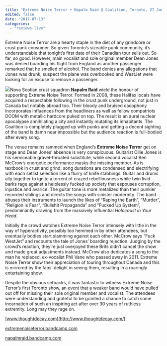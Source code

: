 ```yaml
---
title: "Extreme Noise Terror + Napalm Raid @ Coalition, Toronto, 27 June 2017"
edited: false
date: "2017-07-13"
categories:
  - "reviews-live"
---
```


Extreme Noise Terror are a hearty staple in the diet of any grindcore or crust punk consumer. So given Toronto’s sizeable punk community, it’s understandable that tonight’s first date of their Canadian tour sells out. So far, so good. However, main vocalist and sole original member Dean Jones was denied boarding his flight from England as another passenger remarked that he smelled of alcohol. The band denies any allegations that Jones was drunk, suspect the plane was overbooked and WestJet were looking for an excuse to remove a passenger.

![](https://hellbound.ca/wp-content/uploads/2017/07/Extreme-Noise-Terror-tour-flyer.jpg)Nova Scotian crust squadron **Napalm Raid** wield the honour of supporting Extreme Noise Terror. Formed in 2008, these Halifax locals have acquired a respectable following in the crust punk underground, not just in Canada but notably abroad too. Their bloody and bruised cacophony incorporates influences from the headliners as well as fellow compatriots DOOM with metallic hardcore puked on top. The result is an aural nuclear apocalypse annihilating a city and instantly mutating its inhabitants. The Coalition is completely plugged up with punks and getting a decent sighting of the band is damn near impossible but the audience reaction is full-bodied after every song.

The venue remains rammed when England’s **Extreme Noise Terror** get on stage and Dean Jones’ absence is very conspicuous. Guitarist Ollie Jones is his serviceable gravel-throated substitute, while second vocalist Ben McCrow’s energetic performance masks the missing member. As is textbook in crust and grind, song durations are condensed and electrifying with each setlist selection like a flurry of knife stabbings. Guitar and drums ally together to ignite a torrent of crazed rebelliousness while twin livid barks rage against a helplessly fucked up society that espouses corruption, injustice and avarice. The guitar tone is more metalized than their punkier recorded siblings and directs the songs with sinister modernity. The band abuses their instruments to launch the likes of “Raping the Earth”, “Murder”, “Religion is Fear”, “Bullshit Propaganda” and “Fucked Up System”, predominantly drawing from the massively influential _Holocaust in Your Head_.

Initially the crowd watches Extreme Noise Terror intensely with little in the way of hyperactivity, possibly too hemmed in by other attendees, but eventually bodies start slamming against each other. McCrow says “Fuck WestJet” and recounts the tale of Jones’ boarding rejection. Judging by the crowd’s reaction, they’re just overjoyed these Brits didn’t cancel the show and made great adjustments instead. McCrow also dedicates a song to the man he replaced, ex-vocalist Phil Vane who passed away in 2011. Extreme Noise Terror show their appreciation of touring throughout Canada and this is mirrored by the fans’ delight in seeing them, resulting in a roaringly entertaining show.

Despite the obvious setbacks, it was fantastic to witness Extreme Noise Terror’s first Toronto show, an event that a weaker band would have pulled out off for missing their sole original member and vocalist. The attendees were understanding and grateful to be granted a chance to catch some incarnation of such an inspiring act after over 30 years of ruthless extremity. Long may they rage on.

[www.thoughtdecay.com](http://www.thoughtdecay.com/)

[extremenoiseterror.bandcamp.com](https://extremenoiseterror.bandcamp.com/)

[napalmraid.bandcamp.com](https://napalmraid.bandcamp.com/)
